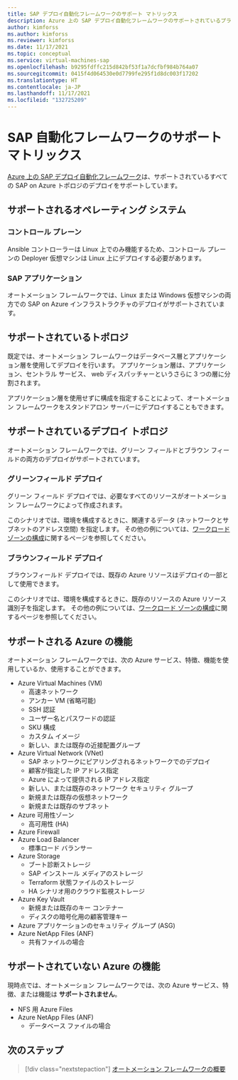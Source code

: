 ```yaml
---
title: SAP デプロイ自動化フレームワークのサポート マトリックス
description: Azure 上の SAP デプロイ自動化フレームワークのサポートされているプラットフォーム、トポロジ、機能。
author: kimforss
ms.author: kimforss
ms.reviewer: kimforss
ms.date: 11/17/2021
ms.topic: conceptual
ms.service: virtual-machines-sap
ms.openlocfilehash: b9295fdffc215d842bf53f1a7dcfbf984b764a07
ms.sourcegitcommit: 0415f4d064530e0d7799fe295f1d8dc003f17202
ms.translationtype: HT
ms.contentlocale: ja-JP
ms.lasthandoff: 11/17/2021
ms.locfileid: "132725209"
---
```

# <a name="supportability-matrix-for-the-sap-automation-framework"></a>SAP 自動化フレームワークのサポート マトリックス

[Azure 上の SAP デプロイ自動化フレームワーク](automation-deployment-framework.md)は、サポートされているすべての SAP on Azure トポロジのデプロイをサポートしています。

## <a name="supported-operating-systems"></a>サポートされるオペレーティング システム

### <a name="control-plane"></a>コントロール プレーン

Ansible コントローラーは Linux 上でのみ機能するため、コントロール プレーンの Deployer 仮想マシンは Linux 上にデプロイする必要があります。

### <a name="sap-application"></a>SAP アプリケーション

オートメーション フレームワークでは、Linux または Windows 仮想マシンの両方での SAP on Azure インフラストラクチャのデプロイがサポートされています。 

## <a name="supported-topologies"></a>サポートされているトポロジ

既定では、オートメーション フレームワークはデータベース層とアプリケーション層を使用してデプロイを行います。 アプリケーション層は、アプリケーション、セントラル サービス、 web ディスパッチャーというさらに 3 つの層に分割されます。 

アプリケーション層を使用せずに構成を指定することによって、オートメーション フレームワークをスタンドアロン サーバーにデプロイすることもできます。

## <a name="supported-deployment-topologies"></a>サポートされているデプロイ トポロジ

オートメーション フレームワークでは、グリーン フィールドとブラウン フィールドの両方のデプロイがサポートされています。 

### <a name="greenfield-deployments"></a>グリーンフィールド デプロイ
グリーン フィールド デプロイでは、必要なすべてのリソースがオートメーション フレームワークによって作成されます。

このシナリオでは、環境を構成するときに、関連するデータ (ネットワークとサブネットのアドレス空間) を指定します。 その他の例については、[ワークロード ゾーンの構成](automation-configure-workload-zone.md)に関するページを参照してください。

### <a name="brownfield-deployments"></a>ブラウンフィールド デプロイ
ブラウンフィールド デプロイでは、既存の Azure リソースはデプロイの一部として使用できます。

このシナリオでは、環境を構成するときに、既存のリソースの Azure リソース識別子を指定します。 その他の例については、[ワークロード ゾーンの構成](automation-configure-workload-zone.md)に関するページを参照してください。

## <a name="supported-azure-features"></a>サポートされる Azure の機能

オートメーション フレームワークでは、次の Azure サービス、特徴、機能を使用しているか、使用することができます。

- Azure Virtual Machines (VM)
    - 高速ネットワーク
    - アンカー VM (省略可能)
    - SSH 認証
    - ユーザー名とパスワードの認証
    - SKU 構成
    - カスタム イメージ
    - 新しい、または既存の近接配置グループ
- Azure Virtual Network (VNet)
    - SAP ネットワークにピアリングされるネットワークでのデプロイ
    - 顧客が指定した IP アドレス指定
    - Azure によって提供される IP アドレス指定
    - 新しい、または既存のネットワーク セキュリティ グループ
    - 新規または既存の仮想ネットワーク
    - 新規または既存のサブネット
- Azure 可用性ゾーン
    - 高可用性 (HA)
- Azure Firewall
- Azure Load Balancer
    - 標準ロード バランサー
- Azure Storage
    - ブート診断ストレージ
    - SAP インストール メディアのストレージ
    - Terraform 状態ファイルのストレージ
    - HA シナリオ用のクラウド監視ストレージ
- Azure Key Vault
    - 新規または既存のキー コンテナー
    - ディスクの暗号化用の顧客管理キー
- Azure アプリケーションのセキュリティ グループ (ASG)
- Azure NetApp Files (ANF)
    - 共有ファイルの場合

## <a name="unsupported-azure-features"></a>サポートされていない Azure の機能

現時点では、オートメーション フレームワークでは、次の Azure サービス、特徴、または機能は **サポートされません**。

- NFS 用 Azure Files
- Azure NetApp Files (ANF)
    - データベース ファイルの場合

## <a name="next-steps"></a>次のステップ


> [!div class="nextstepaction"]
> [オートメーション フレームワークの概要](automation-get-started.md)
